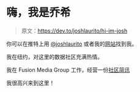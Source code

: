 # 嗨，我是乔希

> 原文：<https://dev.to/joshlaurito/hi-im-josh>

你可以在推特上用 [@joshlaurito](https://twitter.com/joshlaurito) 或者我的[网站](http://joshlaurito.com)找到我。

我在纽约，对这里的数据社区充满热情。

我在 Fusion Media Group 工作，经营一份[社区简讯](http://tinyletter.com/nycdatajobs/)

我很高兴来到这里！